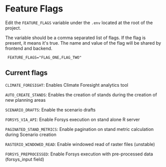 # Feature Flags

Edit the `FEATURE_FLAGS` variable under the `.env` located at the root of the project.

The variable should be a comma separated list of flags. If the flag is present, it means it's true.
The name and value of the flag will be shared by frontend and backend.

```shell
 FEATURE_FLAGS="FLAG_ONE,FLAG_TWO"
```

## Current flags

`CLIMATE_FORESIGHT`: Enables Climate Foresight analytics tool

`AUTO_CREATE_STANDS`: Enables the creation of stands during the creation of new planning areas

`SCENARIO_DRAFTS`: Enable the scenario drafts

`FORSYS_VIA_API`: Enable Forsys execution on stand alone R server

`PAGINATED_STAND_METRICS`: Enable pagination on stand metric calculation during Scenario creation

`RASTERIO_WINDOWED_READ`: Enable windowed read of raster files (unstable)

`FORSYS_PREPROCESSED`: Enable Forsys execution with pre-processed data (forsys_input field)
